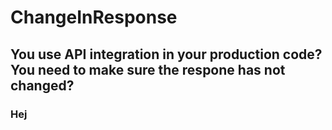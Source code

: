 # ChangeInResponse

## You use API integration in your production code? You need to make sure the respone has not changed? 


### Hej







